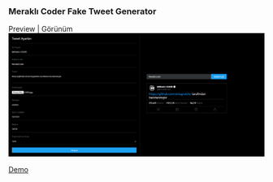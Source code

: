 ### Meraklı Coder Fake Tweet Generator

Preview | Görünüm
<img src="./public/screenshoot_fake_tweet.png" />

<a href="https://meraklicoder-fake-tweet-generator.netlify.app/">Demo</a>
